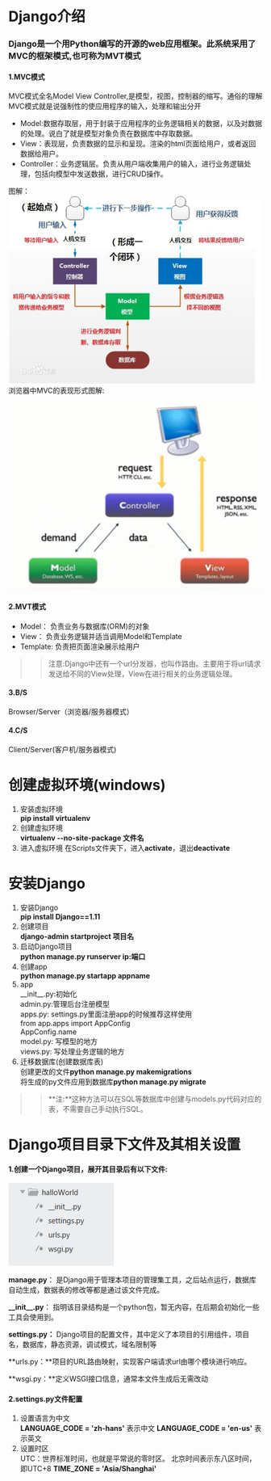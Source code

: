 # Django介绍
### Django是一个用Python编写的开源的web应用框架。此系统采用了MVC的框架模式,也可称为MVT模式
#### 1.MVC模式
MVC模式全名Model View Controller,是模型，视图，控制器的缩写。通俗的理解MVC模式就是说强制性的使应用程序的输入，处理和输出分开

- Model:数据存取层，用于封装于应用程序的业务逻辑相关的数据，以及对数据的处理。说白了就是模型对象负责在数据库中存取数据。
- View：表现层，负责数据的显示和呈现。渲染的html页面给用户，或者返回数据给用户。
- Controller：业务逻辑层。负责从用户端收集用户的输入，进行业务逻辑处理，包括向模型中发送数据，进行CRUD操作。

图解：<br>
![图](images/mvc.jpg)<br>
浏览器中MVC的表现形式图解:<br>
![图](images/mvc_request_response.png)<br>
#### 2.MVT模式
- Model： 负责业务与数据库(ORM)的对象
- View： 负责业务逻辑并适当调用Model和Template
- Template: 负责把页面渲染展示给用户
>>注意:Django中还有一个url分发器，也叫作路由。主要用于将url请求发送给不同的View处理，View在进行相关的业务逻辑处理。

#### 3.B/S
Browser/Server（浏览器/服务器模式）
#### 4.C/S
Client/Server(客户机/服务器模式)
# 创建虚拟环境(windows)
1. 安装虚拟环境<br> **pip install virtualenv**
1. 创建虚拟环境<br> **virtualenv --no-site-package 文件名**
1. 进入虚拟环境 在Scripts文件夹下，进入**activate**，退出**deactivate**
# 安装Django
1. 安装Django<br> **pip install Django==1.11**
1. 创建项目<br> **django-admin startproject 项目名**
1. 启动Django项目<br> **python manage.py runserver ip:端口**
1. 创建app<br> **python manage.py startapp appname**
2. app<br>
\_\_init__.py:初始化<br>
admin.py:管理后台注册模型<br>
apps.py: settings.py里面注册app的时候推荐这样使用<br>
from app.apps import AppConfig<br>
AppConfig.name<br>
model.py: 写模型的地方<br>
views.py: 写处理业务逻辑的地方<br>
1. 迁移数据库(创建数据库表)<br>
创建更改的文件**python manage.py makemigrations**<br>
将生成的py文件应用到数据库**python manage.py migrate**<br>
>> **注:**这种方法可以在SQL等数据库中创建与models.py代码对应的表，不需要自己手动执行SQL。

# Django项目目录下文件及其相关设置
#### 1.创建一个Django项目，展开其目录后有以下文件:
![图](images/django_project.png)

**manage.py**： 是Django用于管理本项目的管理集工具，之后站点运行，数据库自动生成，数据表的修改等都是通过该文件完成。

**\_\_init__.py**： 指明该目录结构是一个python包，暂无内容，在后期会初始化一些工具会使用到。

**settings.py：** Django项目的配置文件，其中定义了本项目的引用组件，项目名，数据库，静态资源，调试模式，域名限制等

**urls.py：**项目的URL路由映射，实现客户端请求url由哪个模块进行响应。

**wsgi.py：**定义WSGI接口信息，通常本文件生成后无需改动
#### 2.settings.py文件配置
1. 设置语言为中文<br>
**LANGUAGE_CODE = 'zh-hans'** 表示中文
**LANGUAGE_CODE = 'en-us'** 表示英文
2. 设置时区<br>
UTC：世界标准时间，也就是平常说的零时区。
北京时间表示东八区时间，即UTC+8
**TIME_ZONE = 'Asia/Shanghai'**